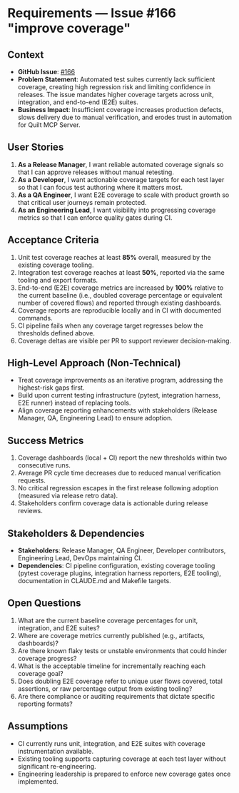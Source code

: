 <!-- markdownlint-disable MD013 -->
# Requirements — Issue #166 "improve coverage"

## Context

- **GitHub Issue**: [#166](https://github.com/quiltdata/quilt-mcp-server/issues/166)
- **Problem Statement**: Automated test suites currently lack sufficient coverage, creating high regression risk and limiting confidence in releases. The issue mandates higher coverage targets across unit, integration, and end-to-end (E2E) suites.
- **Business Impact**: Insufficient coverage increases production defects, slows delivery due to manual verification, and erodes trust in automation for Quilt MCP Server.

## User Stories

1. **As a Release Manager**, I want reliable automated coverage signals so that I can approve releases without manual retesting.
2. **As a Developer**, I want actionable coverage targets for each test layer so that I can focus test authoring where it matters most.
3. **As a QA Engineer**, I want E2E coverage to scale with product growth so that critical user journeys remain protected.
4. **As an Engineering Lead**, I want visibility into progressing coverage metrics so that I can enforce quality gates during CI.

## Acceptance Criteria

1. Unit test coverage reaches at least **85%** overall, measured by the existing coverage tooling.
2. Integration test coverage reaches at least **50%**, reported via the same tooling and export formats.
3. End-to-end (E2E) coverage metrics are increased by **100%** relative to the current baseline (i.e., doubled coverage percentage or equivalent number of covered flows) and reported through existing dashboards.
4. Coverage reports are reproducible locally and in CI with documented commands.
5. CI pipeline fails when any coverage target regresses below the thresholds defined above.
6. Coverage deltas are visible per PR to support reviewer decision-making.

## High-Level Approach (Non-Technical)

- Treat coverage improvements as an iterative program, addressing the highest-risk gaps first.
- Build upon current testing infrastructure (pytest, integration harness, E2E runner) instead of replacing tools.
- Align coverage reporting enhancements with stakeholders (Release Manager, QA, Engineering Lead) to ensure adoption.

## Success Metrics

1. Coverage dashboards (local + CI) report the new thresholds within two consecutive runs.
2. Average PR cycle time decreases due to reduced manual verification requests.
3. No critical regression escapes in the first release following adoption (measured via release retro data).
4. Stakeholders confirm coverage data is actionable during release reviews.

## Stakeholders & Dependencies

- **Stakeholders**: Release Manager, QA Engineer, Developer contributors, Engineering Lead, DevOps maintaining CI.
- **Dependencies**: CI pipeline configuration, existing coverage tooling (pytest coverage plugins, integration harness reporters, E2E tooling), documentation in CLAUDE.md and Makefile targets.

## Open Questions

1. What are the current baseline coverage percentages for unit, integration, and E2E suites?
2. Where are coverage metrics currently published (e.g., artifacts, dashboards)?
3. Are there known flaky tests or unstable environments that could hinder coverage progress?
4. What is the acceptable timeline for incrementally reaching each coverage goal?
5. Does doubling E2E coverage refer to unique user flows covered, total assertions, or raw percentage output from existing tooling?
6. Are there compliance or auditing requirements that dictate specific reporting formats?

## Assumptions

- CI currently runs unit, integration, and E2E suites with coverage instrumentation available.
- Existing tooling supports capturing coverage at each test layer without significant re-engineering.
- Engineering leadership is prepared to enforce new coverage gates once implemented.
